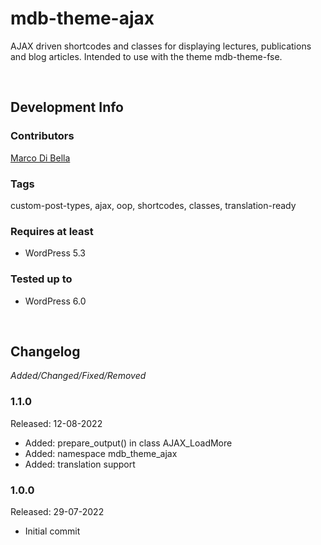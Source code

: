 # mdb-theme-ajax
AJAX driven shortcodes and classes for displaying lectures, publications and blog articles. Intended to use with the theme mdb-theme-fse.

<br>

## Development Info

### Contributors
[Marco Di Bella ](https://github.com/mdibella-dev)

### Tags
custom-post-types, ajax, oop, shortcodes, classes, translation-ready

### Requires at least

* WordPress 5.3

### Tested up to

* WordPress 6.0

<br>

## Changelog

*Added/Changed/Fixed/Removed*


### 1.1.0
Released: 12-08-2022

* Added: prepare_output() in class AJAX_LoadMore
* Added: namespace mdb_theme_ajax
* Added: translation support


### 1.0.0
Released: 29-07-2022

* Initial commit
